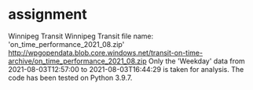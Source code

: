 # assignment
Winnipeg Transit
Winnipeg Transit file name: 'on_time_performance_2021_08.zip'
http://wpgopendata.blob.core.windows.net/transit-on-time-archive/on_time_performance_2021_08.zip
Only the 'Weekday' data from 2021-08-03T12:57:00 to 2021-08-03T16:44:29 is taken for analysis.
The code has been tested on Python 3.9.7.
